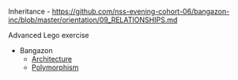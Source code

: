 Inheritance - https://github.com/nss-evening-cohort-06/bangazon-inc/blob/master/orientation/09_RELATIONSHIPS.md

Advanced Lego exercise


- Bangazon
	- [Architecture](https://github.com/nss-evening-cohort-06/bangazon-inc/blob/formatting/orientation/exercises/bangazon/BANGAZON_01.md)
	- [Polymorphism](https://github.com/nss-evening-cohort-06/bangazon-inc/blob/formatting/orientation/exercises/bangazon/BANGAZON_02.md)
